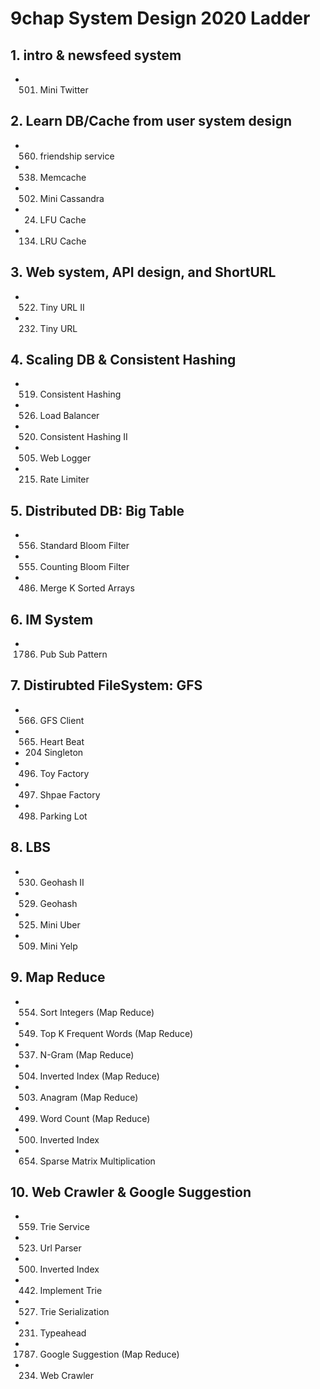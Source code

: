 # 9chap System Design 2020 Ladder
## 1. intro & newsfeed system
* 501. Mini Twitter

## 2. Learn DB/Cache from user system design
* 560. friendship service
* 538. Memcache
* 502. Mini Cassandra
* 24. LFU Cache
* 134. LRU Cache

## 3. Web system, API design, and ShortURL
* 522. Tiny URL II
* 232. Tiny URL

## 4. Scaling DB & Consistent Hashing
* 519. Consistent Hashing
* 526. Load Balancer
* 520. Consistent Hashing II
* 505. Web Logger
* 215. Rate Limiter

## 5. Distributed DB: Big Table
* 556. Standard Bloom Filter
* 555. Counting Bloom Filter
* 486. Merge K Sorted Arrays

## 6. IM System
* 1786. Pub Sub Pattern

## 7. Distirubted FileSystem: GFS
* 566. GFS Client
* 565. Heart Beat
* 204 Singleton
* 496. Toy Factory
* 497. Shpae Factory
* 498. Parking Lot

## 8. LBS
* 530. Geohash II
* 529. Geohash
* 525. Mini Uber
* 509. Mini Yelp

## 9. Map Reduce
* 554. Sort Integers (Map Reduce)
* 549. Top K Frequent Words (Map Reduce)
* 537. N-Gram (Map Reduce)
* 504. Inverted Index (Map Reduce)
* 503. Anagram (Map Reduce)
* 499. Word Count (Map Reduce)
* 500. Inverted Index
* 654. Sparse Matrix Multiplication

## 10. Web Crawler & Google Suggestion
* 559. Trie Service
* 523. Url Parser
* 500. Inverted Index
* 442. Implement Trie
* 527. Trie Serialization
* 231. Typeahead
* 1787. Google Suggestion (Map Reduce)
* 234. Web Crawler
